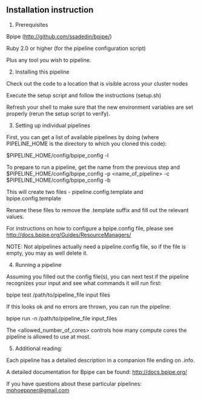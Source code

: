 Installation instruction
------------------------

1) Prerequisites

Bpipe (http://github.com/ssadedin/bpipe/)

Ruby 2.0 or higher (for the pipeline configuration script)

Plus any tool you wish to pipeline. 

2) Installing this pipeline

Check out the code to a location that is visible across your cluster nodes

Execute the setup script and follow the instructions (setup.sh)

Refresh your shell to make sure that the new environment variables are set properly (rerun the setup script to verify).

3) Setting up individual pipelines

First, you can get a list of available pipelines by doing (where PIPELINE_HOME is the directory to which you cloned this code):

$PIPELINE_HOME/config/bpipe_config -l

To prepare to run a pipeline, get the name from the previous step and
$PIPELINE_HOME/config/bpipe_config -p <name_of_pipeline> -c
$PIPELINE_HOME/config/bpipe_config -b

This will create two files - pipeline.config.template and bpipe.config.template

Rename these files to remove the .template suffix and fill out the relevant values. 

For instructions on how to configure a bpipe.config file, please see http://docs.bpipe.org/Guides/ResourceManagers/

NOTE: Not alpipelines actually need a pipeline.config file, so if the file is empty, you may as well delete it. 

4) Running a pipeline

Assuming you filled out the config file(s), you can next test if the pipeline recognizes your input and see what commands it will run first:

bpipe test /path/to/pipeline_file input files

If this looks ok and no errors are thrown, you can run the pipeline:

bpipe run -n <allowed number of cores> /path/to/pipeline_file input_files

The <allowed_number_of_cores> controls how many compute cores the pipeline is allowed to use at most. 

5) Additional reading:

Each pipeline has a detailed description in a companion file ending on .info. 

A detailed documentation for Bpipe can be found: http://docs.bpipe.org/

If you have questions about these particular pipelines: mphoeppner@gmail.com


